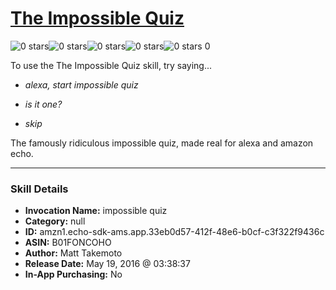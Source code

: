# [The Impossible Quiz](http://alexa.amazon.com/#skills/amzn1.echo-sdk-ams.app.33eb0d57-412f-48e6-b0cf-c3f322f9436c)
![0 stars](../../images/ic_star_border_black_18dp_1x.png)![0 stars](../../images/ic_star_border_black_18dp_1x.png)![0 stars](../../images/ic_star_border_black_18dp_1x.png)![0 stars](../../images/ic_star_border_black_18dp_1x.png)![0 stars](../../images/ic_star_border_black_18dp_1x.png) 0

To use the The Impossible Quiz skill, try saying...

* *alexa, start impossible quiz*

* *is it one?*

* *skip*

The famously ridiculous impossible quiz, made real for alexa and amazon echo.

***

### Skill Details

* **Invocation Name:** impossible quiz
* **Category:** null
* **ID:** amzn1.echo-sdk-ams.app.33eb0d57-412f-48e6-b0cf-c3f322f9436c
* **ASIN:** B01FONCOHO
* **Author:** Matt Takemoto
* **Release Date:** May 19, 2016 @ 03:38:37
* **In-App Purchasing:** No
